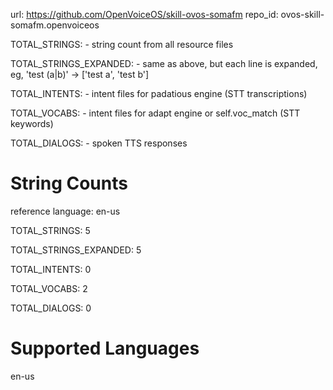 
url: https://github.com/OpenVoiceOS/skill-ovos-somafm
repo_id: ovos-skill-somafm.openvoiceos

TOTAL_STRINGS:  - string count from all resource files

TOTAL_STRINGS_EXPANDED: - same as above, but each line is expanded, eg, 'test (a|b)' -> ['test a', 'test b']

TOTAL_INTENTS: - intent files for padatious engine (STT transcriptions)

TOTAL_VOCABS: - intent files for adapt engine or self.voc_match (STT keywords)

TOTAL_DIALOGS: - spoken TTS responses


# String Counts

reference language: en-us

TOTAL_STRINGS: 5  

TOTAL_STRINGS_EXPANDED: 5  

TOTAL_INTENTS: 0  

TOTAL_VOCABS: 2  

TOTAL_DIALOGS: 0  

# Supported Languages

en-us

